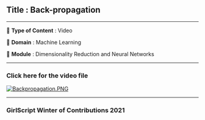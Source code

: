 ## Title : Back-propagation
--------------------------------------

🔴 **Type of Content** : Video

🔴 **Domain** : Machine Learning

🔴 **Module** : Dimensionality Reduction and Neural Networks

*********************************************************************

### Click here for the video file


[![Backpropagation.PNG](https://www.dropbox.com/s/8h9ebf60lfoeiha/Backpropagation.PNG?dl=0&raw=1)](https://drive.google.com/file/d/1NHxSEPilrEIB24Rqa0NLzkct0UPhsCYx/view)


*********************************************************************

### GirlScript Winter of Contributions 2021
